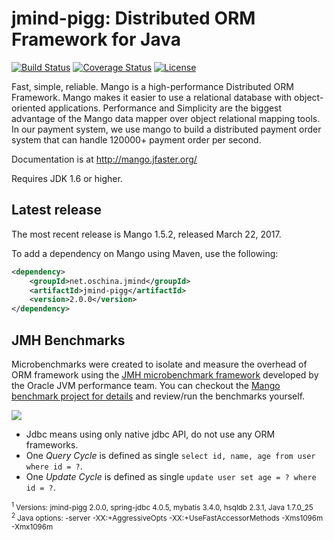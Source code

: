 jmind-pigg: Distributed ORM Framework for Java
=========================================

[![Build Status](https://travis-ci.org/jfaster/mango.svg?branch=master)](https://travis-ci.org/jfaster/mango)
[![Coverage Status](https://coveralls.io/repos/github/jfaster/mango/badge.svg?branch=master)](https://coveralls.io/github/jfaster/mango?branch=master)
[![License](http://img.shields.io/:license-apache-brightgreen.svg)](http://www.apache.org/licenses/LICENSE-2.0.html)

Fast, simple, reliable. Mango is a high-performance Distributed ORM Framework.
Mango makes it easier to use a relational database with object-oriented applications.
Performance and Simplicity are the biggest advantage of the Mango data mapper over object relational mapping tools.
In our payment system, we use mango to build a distributed payment order system
that can handle 120000+ payment order per second.

Documentation is at http://mango.jfaster.org/

Requires JDK 1.6 or higher.

Latest release
--------------

The most recent release is Mango 1.5.2, released March 22, 2017.

To add a dependency on Mango using Maven, use the following:

```xml
<dependency>
    <groupId>net.oschina.jmind</groupId>
    <artifactId>jmind-pigg</artifactId>
    <version>2.0.0</version>
</dependency>
```



JMH Benchmarks
--------------

Microbenchmarks were created to isolate and measure the overhead of ORM framework using the [JMH microbenchmark framework](http://openjdk.java.net/projects/code-tools/jmh/) developed by the Oracle JVM performance team. You can checkout the [Mango benchmark project for details](https://github.com/jfaster/mango-benchmark) and review/run the benchmarks yourself.

![](https://raw.githubusercontent.com/jfaster/mango-benchmark/master/benchmark.png)

 * Jdbc means using only native jdbc API, do not use any ORM frameworks.
 * One *Query Cycle* is defined as single ``select id, name, age from user where id = ?``.
 * One *Update Cycle* is defined as single ``update user set age = ? where id = ?``.

<sup>
<sup>1</sup> Versions: jmind-pigg 2.0.0, spring-jdbc 4.0.5, mybatis 3.4.0, hsqldb 2.3.1, Java 1.7.0_25 <br/>
<sup>2</sup> Java options: -server -XX:+AggressiveOpts -XX:+UseFastAccessorMethods -Xms1096m -Xmx1096m <br/>
</sup>

